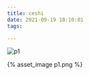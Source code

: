 ```yaml
---
title: ceshi
date: 2021-09-19 18:10:01
tags:

---
```


![p1](/Users/dy/Blog/source/_posts/ceshi/p1.png)

{% asset_image p1.png %}
